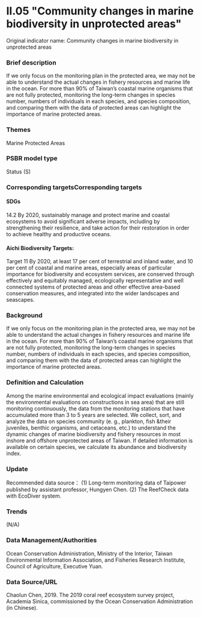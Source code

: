 # II.05 "Community changes in marine biodiversity in unprotected areas"
Original indicator name: Community changes in marine biodiversity in unprotected areas

<script type="text/javascript" src="http://cdn.mathjax.org/mathjax/latest/MathJax.js?config=TeX-AMS-MML_HTMLorMML"></script>

### Brief description
If we only focus on the monitoring plan in the protected area, we may not be able to understand the actual changes in fishery resources and marine life in the ocean. For more than 90% of Taiwan’s coastal marine organisms that are not fully protected, monitoring the long-term changes in species number, numbers of individuals in each species, and species composition, and comparing them with the data of protected areas can highlight the importance of marine protected areas.
### Themes
Marine Protected Areas
### PSBR model type
Status (S)
### Corresponding targetsCorresponding targets
#### SDGs
14.2 By 2020, sustainably manage and protect marine and coastal ecosystems to avoid significant adverse impacts, including by strengthening their resilience, and take action for their restoration in order to achieve healthy and productive oceans.
#### Aichi Biodiversity Targets:
Target 11 By 2020, at least 17 per cent of terrestrial and inland water, and 10 per cent of coastal and marine areas, especially areas of particular importance for biodiversity and ecosystem services, are conserved through effectively and equitably managed, ecologically representative and well connected systems of protected areas and other effective area-based conservation measures, and integrated into the wider landscapes and seascapes.
### Background
If we only focus on the monitoring plan in the protected area, we may not be able to understand the actual changes in fishery resources and marine life in the ocean. For more than 90% of Taiwan’s coastal marine organisms that are not fully protected, monitoring the long-term changes in species number, numbers of individuals in each species, and species composition, and comparing them with the data of protected areas can highlight the importance of marine protected areas.
### Definition and Calculation
Among the marine environmental and ecological impact evaluations (mainly the environmental evaluations on constructions in sea area) that are still monitoring continuously, the data from the monitoring stations that have accumulated more than 3 to 5 years are selected. We collect, sort, and analyze the data on species community (e. g., plankton, fish &their juveniles, benthic organisms, and cetaceans, etc.) to understand the dynamic changes of marine biodiversity and fishery resources in most inshore and offshore unprotected areas of Taiwan. If detailed information is available on certain species, we calculate its abundance and biodiversity index.
### Update
Recommended data source： (1) Long-term monitoring data of Taipower published by assistant professor, Hungyen Chen. (2) The ReefCheck data with EcoDiver system.
### Trends
(N/A)
### Data Management/Authorities
Ocean Conservation Administration, Ministry of the Interior, Taiwan Environmental Information Association, and Fisheries Research Institute, Council of Agriculture, Executive Yuan.
### Data Source/URL
Chaolun Chen, 2019. The 2019 coral reef ecosystem survey project, Academia Sinica, commissioned by the Ocean Conservation Administration (in Chinese).